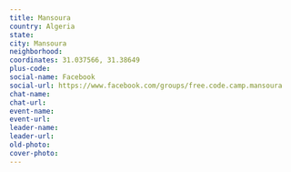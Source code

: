 ```yaml
---
title: Mansoura
country: Algeria
state: 
city: Mansoura
neighborhood: 
coordinates: 31.037566, 31.38649
plus-code:
social-name: Facebook
social-url: https://www.facebook.com/groups/free.code.camp.mansoura
chat-name:
chat-url:
event-name:
event-url:
leader-name:
leader-url:
old-photo: 
cover-photo:
---
```

